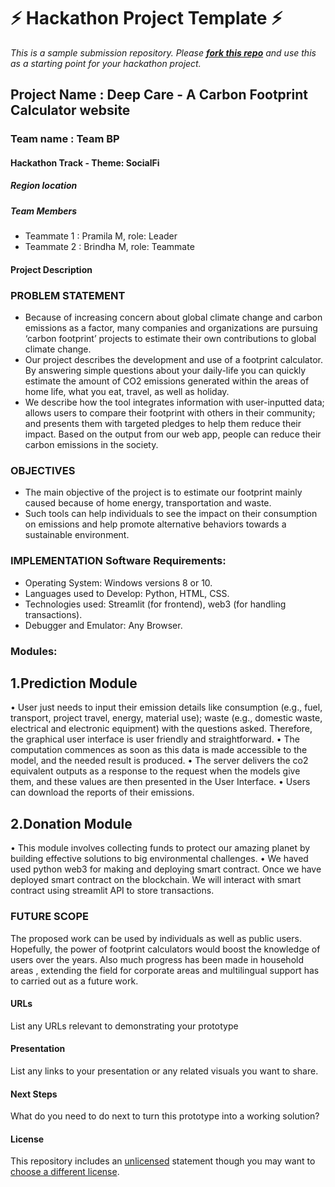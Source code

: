 
# ⚡ Hackathon Project Template ⚡
_This is a sample submission repository.
Please [__fork this repo__](https://help.github.com/articles/fork-a-repo/) and use this as a starting point for your hackathon project._

## Project Name : Deep Care - A Carbon Footprint Calculator website
### Team name : Team BP
#### Hackathon Track - Theme: SocialFi

##### Region location

##### Team Members
- Teammate 1 : Pramila M, role: Leader
- Teammate 2 : Brindha M, role: Teammate

#### Project Description
### PROBLEM STATEMENT
* Because of increasing concern about global climate change and carbon emissions as a factor, many companies and organizations are pursuing ‘carbon footprint’ projects to estimate their own contributions to global climate change. 
* Our project describes the development and use of a footprint calculator. By answering simple questions about your daily-life you can quickly estimate the amount of CO2 emissions generated within the areas of home life, what you eat, travel, as well as holiday. 
* We describe how the tool integrates information with user-inputted data; allows users to compare their footprint with others in their community; and presents them with targeted pledges to help them reduce their impact. Based on the output from our web app, people can reduce their carbon emissions in the society.

### OBJECTIVES 
* The main objective of the project is to estimate our footprint mainly caused because of home energy, transportation and waste. 
* Such tools can help individuals to see the impact on their consumption on emissions and help promote alternative behaviors towards a sustainable environment.

### IMPLEMENTATION Software Requirements: 
* Operating System: Windows versions 8 or 10.
* Languages used to Develop: Python, HTML, CSS.
* Technologies used: Streamlit (for frontend), web3 (for handling transactions).
* Debugger and Emulator: Any Browser.

### Modules: 
## 1.Prediction Module 
• User just needs to input their emission details like consumption (e.g., fuel, transport, project travel, energy, material use); waste (e.g., domestic waste, electrical and electronic equipment) with the questions asked. Therefore, the graphical user interface is user friendly and straightforward. 
• The computation commences as soon as this data is made accessible to the model, and the needed result is produced. 
• The server delivers the co2 equivalent outputs as a response to the request when the models give them, and these values are then presented in the User Interface. 
• Users can download the reports of their emissions.

## 2.Donation Module 
• This module involves collecting funds to protect our amazing planet by building effective solutions to big environmental challenges. 
• We haved used python web3 for making and deploying smart contract. Once we have deployed smart contract on the blockchain. We will interact with smart contract using streamlit API to store transactions.

### FUTURE SCOPE 
The proposed work can be used by individuals as well as public users. Hopefully, the power of footprint calculators would boost the knowledge of users over the years. Also much progress has been made in household areas , extending the field for corporate areas and multilingual support has to carried out as a future work.

#### URLs
List any URLs relevant to demonstrating your prototype

#### Presentation
List any links to your presentation or any related visuals you want to share.

#### Next Steps
What do you need to do next to turn this prototype into a working solution?

#### License
This repository includes an [unlicensed](http://unlicense.org/) statement though you may want to [choose a different license](https://choosealicense.com/).

